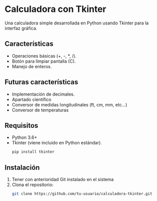 # Calculadora con Tkinter

Una calculadora simple desarrollada en Python usando Tkinter para la interfaz gráfica.

## Características
- Operaciones básicas (+, -, *, /).
- Botón para limpiar pantalla (C).
- Manejo de enteros.

## Futuras características
- Implementación de decimales.
- Apartado científico
- Conversor de medidas longitudinales (ft, cm, mm, etc...)
- Conversor de temperaturas 

## Requisitos
- Python 3.6+
- Tkinter (viene incluido en Python estándar).
    ```bash
    pip install tkinter

## Instalación
1. Tener con anterioridad Git instalado en el sistema
2. Clona el repositorio:
   ```bash
   git clone https://github.com/tu-usuario/calculadora-tkinter.git